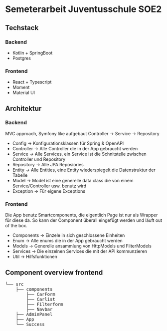 # Semeterarbeit Juventusschule SOE2

## Techstack
### Backend
* Kotlin + SpringBoot
* Postgres

### Frontend
* React + Typescript
* Moment
* Material UI

## Architektur
### Backend
MVC approach, Symfony like aufgebaut Controller -> Service -> Repository

* Config -> Konfigurationsklassen für Spring & OpenAPI
* Controller -> Alle Controller die in der App gebraucht werden
* Service -> Alle Services, ein Service ist die Schnitstelle zwischen Controller und Repository
* Repository -> Alle JPA Reposiories
* Entity -> Alle Entities, eine Entity wiederspiegelt die Datenstruktur der Tabelle
* Model -> Model ist eine generelle data class die von einem Service/Controller usw. benutz wird
* Exception -> Für eigene Exceptions

### Frontend
Die App benutz Smartcomponents, die eigentlich Page ist nur als Wrapper für diese da.
So kann der Component überall eingefügt werden und läuft out of the box.

* Components -> Einzele in sich geschlossene Einheiten
* Enum -> Alle enums die in der App gebraucht werden
* Models -> Generelle ansammlung von HttpModels und FilterModels
* Services -> Die einzelnen Services die mit der API kommunzieren
* Util -> Hilfsfunktionen

## Component overview frontend
<pre>
└── src
    ├── components
        ├── CarForm
        ├── Carlist
        ├── Filterform
        ├── Navbar
    ├── AdminPanel
    ├── App
    └── Success
</pre>